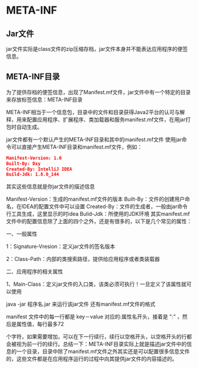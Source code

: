 # META-INF

## Jar文件

jar文件实际是class文件的zip压缩存档，jar文件本身并不能表达应用程序的便签信息。

## META-INF目录

为了提供存档的便签信息，出现了Manifest.mf文件，jar文件中有一个特定的目录来存放标签信息：META-INF目录

META-INF相当于一个信息包，目录中的文件和目录获得Java2平台的认可与解释，用来配置应用程序、扩展程序、类加载器和服务manifest.mf文件，在用jar打包时自动生成。

jar文件都有一个默认产生的META-INF目录和其中的manifest.mf文件 ​ 使用jar命令可以直接产生META-INF目录和manifest.mf文件，例如：

```json
Manifest-Version: 1.0
Built-By: Dxy
Created-By: IntelliJ IDEA
Build-Jdk: 1.8.0_144
```

其实这些信息就是你jar文件的描述信息

Manifest-Version：生成的manifest.mf文件的版本
​
Built-By：文件的创建用户命名，在IDEA的配置文件中可以设置
​
Created-By：文件的生成者，一般由jar命令行工具生成，这里显示的时idea
​
Bulid-Jdk：所使用的JDK环境
其实manifest.mf文件中的配置信息除了上面的四个之外，还是有很多的，以下是几个常见的属性：

一、一般属性

1：Signature-Vresion：定义jar文件的签名版本

2：Class-Path：内部的类搜索路径，提供给应用程序或者类装载器

二、应用程序的相关属性

1、Main-Class：定义jar文件的入口类，该类必须可执行！一旦定义了该属性就可以使用

java -jar 程序名.jar 来运行该jar文件
还有manifest.mf文件的格式

manifest 文件中的每一行都是 key－value 对应的:属性名开头，接着是 ":" ，然后是属性值，每行最多72

个字符，如果需要增加，可以在下一行续行，续行以空格开头，以空格开头的行都会被视为前一行的续行。总结一下：META-INF目录实际上就是描述jar文件中的信息的一个目录，目录中除了manifest.mf文件之外其实还是可以配置很多信息文件的，这些文件都是在应用程序运行的过程中向其提供jar文件的内容描述的。
